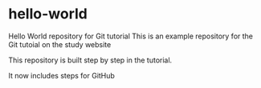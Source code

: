 # hello-world
Hello World repository for Git tutorial
This is an example repository for the Git tutoial on the study website

This repository is built step by step in the tutorial.

It now includes steps for GitHub
